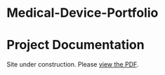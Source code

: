# Medical-Device-Portfolio

# Project Documentation
Site under construction. Please [view the PDF](Colm%20Coffey_Medical%20Device%20Portfolio.pdf).

